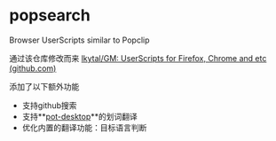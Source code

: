 # popsearch
Browser UserScripts similar to Popclip

通过该仓库修改而来 [lkytal/GM: UserScripts for Firefox, Chrome and etc (github.com)](https://github.com/lkytal/GM)

添加了以下额外功能

- 支持github搜索
- 支持**[pot-desktop](https://github.com/pot-app/pot-desktop)**的划词翻译
- 优化内置的翻译功能：目标语言判断
